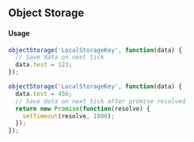 ## Object Storage

#### Usage

```javascript
objectStorage('LocalStorageKey', function(data) {
  // Save data on next tick
  data.test = 123;
});
```

```javascript
objectStorage('LocalStorageKey', function(data) {
  data.test = 456;
  // Save data on next tick after promise resolved
  return new Promise(function(resolve) {
    setTimeout(resolve, 1000);
  });
});
```

